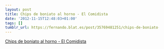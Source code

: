 ```yaml
---
layout: post
title: Chips de boniato al horno - El Comidista
date: '2012-11-15T12:48:03+01:00'
tags: []
tumblr_url: https://fernando.blat.es/post/35769481251/chips-de-boniato-al-horno-el-comidista
---
```

[Chips de boniato al horno - El Comidista](http://blogs.elpais.com/el-comidista/2012/11/receta-chips-de-boniato-al-horno.html)  
